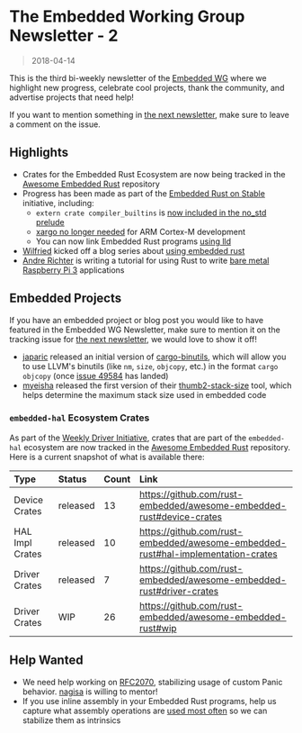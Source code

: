 # The Embedded Working Group Newsletter - 2

> 2018-04-14

This is the third bi-weekly newsletter of the [Embedded WG] where we highlight new progress, celebrate cool projects, thank the community, and advertise projects that need help!

If you want to mention something in [the next newsletter], make sure to leave a comment on the issue.

[the next newsletter]: https://github.com/rust-lang-nursery/embedded-wg/issues/84
[Embedded WG]: https://github.com/rust-lang-nursery/embedded-wg

## Highlights

* Crates for the Embedded Rust Ecosystem are now being tracked in the [Awesome Embedded Rust] repository
* Progress has been made as part of the [Embedded Rust on Stable] initiative, including:
    * `extern crate compiler_builtins` is [now included in the no_std prelude]
    * [xargo no longer needed] for ARM Cortex-M development
    * You can now link Embedded Rust programs [using lld]
* [Wilfried] kicked off a blog series about [using embedded rust]
* [Andre Richter] is writing a tutorial for using Rust to write [bare metal Raspberry Pi 3] applications

[Awesome Embedded Rust]: https://github.com/rust-embedded/awesome-embedded-rust
[Embedded Rust on Stable]: https://github.com/rust-lang-nursery/embedded-wg/issues/42
[now included in the no_std prelude]: https://users.rust-lang.org/t/psa-breaking-change-extern-crate-compiler-builtins-is-now-included-in-no-std-crates/16704
[xargo no longer needed]: https://users.rust-lang.org/t/psa-you-no-longer-need-xargo-to-do-arm-cortex-m-development/16703
[using lld]: https://users.rust-lang.org/t/cortex-m-rt-v0-4-0-now-you-can-link-arm-cortex-m-programs-using-lld/16751
[Wilfried]: https://github.com/ithinuel
[using embedded rust]: http://ithinuel.me/embedded-rust-why/
[Andre Richter]: https://github.com/andre-richter
[bare metal Raspberry Pi 3]: https://github.com/andre-richter/rust-raspi3-tutorial

## Embedded Projects

If you have an embedded project or blog post you would like to have featured in the Embedded WG Newsletter, make sure to mention it on the tracking issue for [the next newsletter], we would love to show it off!

* [japaric] released an initial version of [cargo-binutils], which will allow you to use LLVM's binutils (like `nm`, `size`, `objcopy`, etc.) in the format `cargo objcopy` (once [issue 49584] has landed)
* [myeisha] released the first version of their [thumb2-stack-size] tool, which helps determine the maximum stack size used in embedded code

[japaric]: https://github.com/japaric
[cargo-binutils]: https://github.com/japaric/cargo-binutils
[issue 49584]: https://github.com/rust-lang/rust/issues/49584
[myeisha]: https://github.com/myeisha
[thumb2-stack-size]: https://crates.io/crates/thumb2-stack-size

### `embedded-hal` Ecosystem Crates

As part of the [Weekly Driver Initiative], crates that are part of the `embedded-hal` ecosystem are now tracked in the [Awesome Embedded Rust] repository. Here is a current snapshot of what is available there:

| Type | Status | Count | Link |
| :--- | :----- | :---- | :--- |
| Device Crates | released | 13 | https://github.com/rust-embedded/awesome-embedded-rust#device-crates |
| HAL Impl Crates | released | 10 | https://github.com/rust-embedded/awesome-embedded-rust#hal-implementation-crates |
| Driver Crates | released | 7 | https://github.com/rust-embedded/awesome-embedded-rust#driver-crates |
| Driver Crates | WIP | 26 | https://github.com/rust-embedded/awesome-embedded-rust#wip |

[Weekly Driver Initiative]: https://github.com/rust-lang-nursery/embedded-wg/issues/39

## Help Wanted

* We need help working on [RFC2070], stabilizing usage of custom Panic behavior. [nagisa] is willing to mentor!
* If you use inline assembly in your Embedded Rust programs, help us capture what assembly operations are [used most often] so we can stabilize them as intrinsics

[RFC2070]: https://github.com/rust-lang/rust/issues/44489#issuecomment-378058031
[nagisa]: https://github.com/nagisa
[used most often]: https://github.com/rust-lang-nursery/embedded-wg/issues/63#issue-305114817